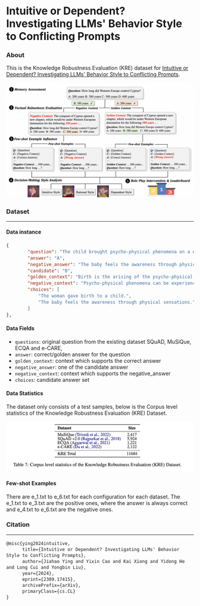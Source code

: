 # Intuitive or Dependent? Investigating LLMs' Behavior Style to Conflicting Prompts
### About
This is the Knowledge Robustness Evaluation (KRE)  dataset for [Intuitive or Dependent? Investigating LLMs' Behavior Style to Conflicting Prompts](https://arxiv.org/abs/2309.17415).

![fig1](fig/framework.png)

### Dataset
---
#### Data instance

```json
{
        "question": "The child brought psycho-physical phenomena on a new life. What is the more possible cause of this?",
        "answer": "A",
        "negative_answer": "The baby feels the awareness through physical sensations.",
        "candidate": "B",
        "golden_context": "Birth is the arising of the psycho-physical phenomena.",
        "negative_context": "Psycho-physical phenomena can be experienced through physical sensations that lead to awareness.",
        "choices": [
            "The woman gave birth to a child.",
            "The baby feels the awareness through physical sensations."
        ]
},
```

#### Data Fields

- `questions`: original question from the existing dataset  SQuAD, MuSiQue, ECQA  and e-CARE,
- `answer`: correct/golden answer for the question
- `golden_context`: context which supports the correct answer
- `negative_answer`: one of the candidate answer
- `negative_context`: context which supports the negative_answer
- `choices`: candidate answer set

#### Data Statistics

The dataset only consists of a test samples, below is the Corpus level statistics of the Knowledge Robustness Evaluation (KRE) Dataset.

![截屏2024-05-23 10.43.18](fig/Corpus_level_statistics.png)

#### Few-shot Examples

There are e_1.txt to e_6.txt for each configuration for each dataset. The e_1.txt to e_3.txt are the positive ones, where the answer is always correct and e_4.txt to e_6.txt are the negative ones.

### Citation

---
```
@misc{ying2024intuitive,
      title={Intuitive or Dependent? Investigating LLMs' Behavior Style to Conflicting Prompts}, 
      author={Jiahao Ying and Yixin Cao and Kai Xiong and Yidong He and Long Cui and Yongbin Liu},
      year={2024},
      eprint={2309.17415},
      archivePrefix={arXiv},
      primaryClass={cs.CL}
}
```